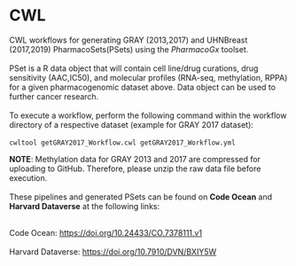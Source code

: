 # CWL 

CWL workflows for generating GRAY (2013,2017) and UHNBreast (2017,2019) PharmacoSets(PSets) using the *PharmacoGx* toolset.
<br/>
<br/>
PSet is a R data object that will contain cell line/drug curations, drug sensitivity (AAC,IC50), and molecular profiles (RNA-seq, methylation, RPPA) for a given pharmacogenomic dataset above. Data object can be used to further cancer research.
<br/>
<br/>
To execute a workflow, perform the following command within the workflow directory of a respective dataset (example for GRAY 2017 dataset):
<br/>
<br/>
`cwltool getGRAY2017_Workflow.cwl getGRAY2017_Workflow.yml`


**NOTE**: Methylation data for GRAY 2013 and 2017 are compressed for uploading to GitHub. Therefore, please unzip the raw data file before execution.
<br/>
<br/>
These pipelines and generated PSets can be found on **Code Ocean** and **Harvard Dataverse** at the following links:
<br/>
<br/>

Code Ocean: https://doi.org/10.24433/CO.7378111.v1
<br/>
<br/>
Harvard Dataverse: https://doi.org/10.7910/DVN/BXIY5W
